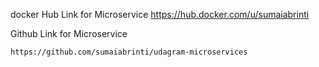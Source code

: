  docker Hub Link for Microservice 
    https://hub.docker.com/u/sumaiabrinti
  
  
  Github Link for Microservice
  
    https://github.com/sumaiabrinti/udagram-microservices
    
    